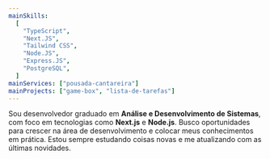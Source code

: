 ```yaml
---
mainSkills:
  [
    "TypeScript",
    "Next.JS",
    "Tailwind CSS",
    "Node.JS",
    "Express.JS",
    "PostgreSQL",
  ]
mainServices: ["pousada-cantareira"]
mainProjects: ["game-box", "lista-de-tarefas"]
---
```


Sou desenvolvedor graduado em **Análise e Desenvolvimento de Sistemas**, com foco em tecnologias como **Next.js** e **Node.js**. Busco oportunidades para crescer na área de desenvolvimento e colocar meus conhecimentos em prática. Estou sempre estudando coisas novas e me atualizando com as últimas novidades.
